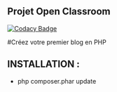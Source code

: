 ## Projet Open Classroom 

[![Codacy Badge](https://api.codacy.com/project/badge/Grade/a9c379c6a08b4ced81cfa3c1824adb1f)](https://app.codacy.com/app/platreth/php-blog?utm_source=github.com&utm_medium=referral&utm_content=platreth/php-blog&utm_campaign=Badge_Grade_Dashboard)

#Créez votre premier blog en PHP

## INSTALLATION :

- php composer.phar update

